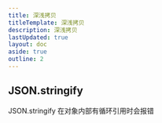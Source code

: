 ```yaml
---
title: 深浅拷贝
titleTemplate: 深浅拷贝
description: 深浅拷贝
lastUpdated: true
layout: doc
aside: true
outline: 2
---
```


## JSON.stringify
JSON.stringify 在对象内部有循环引用时会报错
